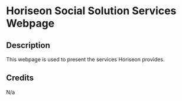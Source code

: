 # Horiseon Social Solution Services Webpage

## Description 
This webpage is used to present the services Horiseon provides.

## Credits
N/a



